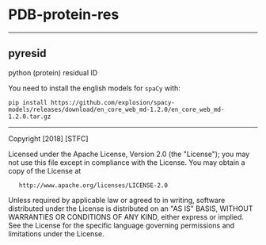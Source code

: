 # PDB-protein-res
-----
## pyresid

python (protein) residual ID

You need to install the english models for `spaCy` with:

```
pip install https://github.com/explosion/spacy-models/releases/download/en_core_web_md-1.2.0/en_core_web_md-1.2.0.tar.gz
``` 

-----

   Copyright [2018] [STFC]

   Licensed under the Apache License, Version 2.0 (the "License");
   you may not use this file except in compliance with the License.
   You may obtain a copy of the License at

       http://www.apache.org/licenses/LICENSE-2.0

   Unless required by applicable law or agreed to in writing, software
   distributed under the License is distributed on an "AS IS" BASIS,
   WITHOUT WARRANTIES OR CONDITIONS OF ANY KIND, either express or implied.
   See the License for the specific language governing permissions and
   limitations under the License.